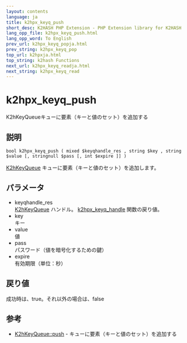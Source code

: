 ```yaml
---
layout: contents
language: ja
title: k2hpx_keyq_push
short_desc: K2HASH PHP Extension - PHP Extension library for K2HASH
lang_opp_file: k2hpx_keyq_push.html
lang_opp_word: To English
prev_url: k2hpx_keyq_popja.html
prev_string: k2hpx_keyq_pop
top_url: k2hpxja.html
top_string: k2hash Functions
next_url: k2hpx_keyq_readja.html
next_string: k2hpx_keyq_read
---
```


# k2hpx_keyq_push
K2hKeyQueueキューに要素（キーと値のセット）を追加する

## 説明
```
bool k2hpx_keyq_push ( mixed $keyqhandle_res , string $key , string $value [, stringnull $pass [, int $expire ]] )
```
[K2hKeyQueue](k2hkq_classja.html) キューに要素（キーと値のセット）を追加します。

## パラメータ
- keyqhandle_res  
[K2hKeyQueue](k2hkq_classja.html) ハンドル。 [k2hpx_keyq_handle](k2hpx_keyq_handleja.html) 関数の戻り値。
- key  
キー
- value  
値
- pass  
パスワード（値を暗号化するための鍵）
- expire  
有効期限（単位：秒）

## 戻り値
成功時は、true。それ以外の場合は、false

## 参考
- [K2hKeyQueue::push](k2hkq_pushja.html) - キューに要素（キーと値のセット）を追加する
